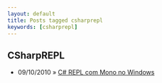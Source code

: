 ```yaml
---
layout: default
title: Posts tagged csharprepl
keywords: [csharprepl]
---
```

<h2 class="category">CSharpREPL</h2>
<ul class="posts">
<li>
<p>
<span class="date">09/10/2010</span> &raquo;
<a href="/blog/c-repl-com-mono-no-windows">C# REPL com Mono no Windows</a>
</p>
</li>
</ul>
